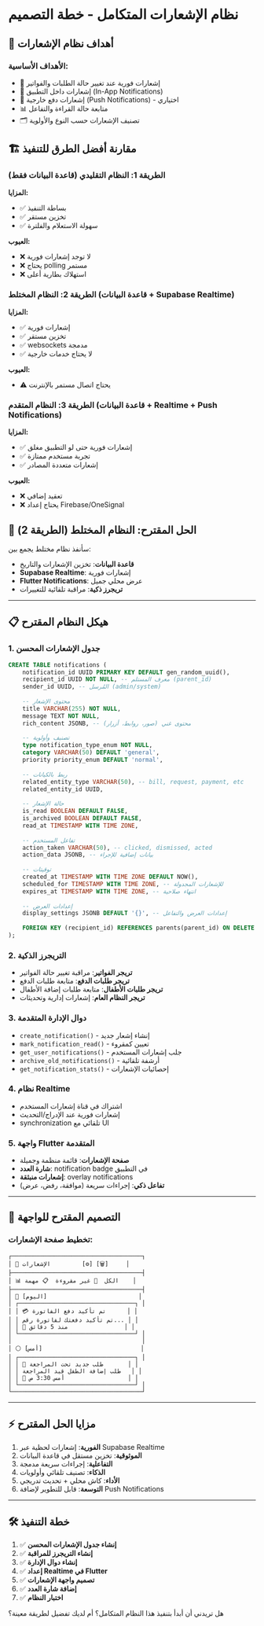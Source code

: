 # نظام الإشعارات المتكامل - خطة التصميم

## 🎯 أهداف نظام الإشعارات

### الأهداف الأساسية:
- 📨 إشعارات فورية عند تغيير حالة الطلبات والفواتير
- 🔔 إشعارات داخل التطبيق (In-App Notifications)
- 📱 إشعارات دفع خارجية (Push Notifications) - اختياري
- 📊 متابعة حالة القراءة والتفاعل
- 🗂️ تصنيف الإشعارات حسب النوع والأولوية

## 🏗️ مقارنة أفضل الطرق للتنفيذ

### الطريقة 1: النظام التقليدي (قاعدة البيانات فقط)
**المزايا:**
- ✅ بساطة التنفيذ
- ✅ تخزين مستقر
- ✅ سهولة الاستعلام والفلترة

**العيوب:**
- ❌ لا توجد إشعارات فورية
- ❌ يحتاج polling مستمر
- ❌ استهلاك بطارية أعلى

### الطريقة 2: النظام المختلط (قاعدة البيانات + Supabase Realtime)
**المزايا:**
- ✅ إشعارات فورية
- ✅ تخزين مستقر
- ✅ websockets مدمجة
- ✅ لا يحتاج خدمات خارجية

**العيوب:**
- ⚠️ يحتاج اتصال مستمر بالإنترنت

### الطريقة 3: النظام المتقدم (قاعدة البيانات + Realtime + Push Notifications)
**المزايا:**
- ✅ إشعارات فورية حتى لو التطبيق مغلق
- ✅ تجربة مستخدم ممتازة
- ✅ إشعارات متعددة المصادر

**العيوب:**
- ❌ تعقيد إضافي
- ❌ يحتاج إعداد Firebase/OneSignal

## 🚀 الحل المقترح: النظام المختلط (الطريقة 2)

سأنفذ نظام مختلط يجمع بين:
- **قاعدة البيانات**: تخزين الإشعارات والتاريخ
- **Supabase Realtime**: إشعارات فورية
- **Flutter Notifications**: عرض محلي جميل
- **تريجرز ذكية**: مراقبة تلقائية للتغييرات

---

## 📋 هيكل النظام المقترح

### 1. جدول الإشعارات المحسن
```sql
CREATE TABLE notifications (
    notification_id UUID PRIMARY KEY DEFAULT gen_random_uuid(),
    recipient_id UUID NOT NULL, -- معرف المستلم (parent_id)
    sender_id UUID, -- المُرسل (admin/system)
    
    -- محتوى الإشعار
    title VARCHAR(255) NOT NULL,
    message TEXT NOT NULL,
    rich_content JSONB, -- محتوى غني (صور، روابط، أزرار)
    
    -- تصنيف وأولوية
    type notification_type_enum NOT NULL,
    category VARCHAR(50) DEFAULT 'general',
    priority priority_enum DEFAULT 'normal',
    
    -- ربط بالكيانات
    related_entity_type VARCHAR(50), -- bill, request, payment, etc
    related_entity_id UUID,
    
    -- حالة الإشعار
    is_read BOOLEAN DEFAULT FALSE,
    is_archived BOOLEAN DEFAULT FALSE,
    read_at TIMESTAMP WITH TIME ZONE,
    
    -- تفاعل المستخدم
    action_taken VARCHAR(50), -- clicked, dismissed, acted
    action_data JSONB, -- بيانات إضافية للإجراء
    
    -- توقيتات
    created_at TIMESTAMP WITH TIME ZONE DEFAULT NOW(),
    scheduled_for TIMESTAMP WITH TIME ZONE, -- للإشعارات المجدولة
    expires_at TIMESTAMP WITH TIME ZONE, -- انتهاء صلاحية
    
    -- إعدادات العرض
    display_settings JSONB DEFAULT '{}', -- إعدادات العرض والتفاعل
    
    FOREIGN KEY (recipient_id) REFERENCES parents(parent_id) ON DELETE CASCADE
);
```

### 2. التريجرز الذكية
- **تريجر الفواتير**: مراقبة تغيير حالة الفواتير
- **تريجر طلبات الدفع**: متابعة طلبات الدفع
- **تريجر طلبات الأطفال**: متابعة طلبات إضافة الأطفال
- **تريجر النظام العام**: إشعارات إدارية وتحديثات

### 3. دوال الإدارة المتقدمة
- `create_notification()` - إنشاء إشعار جديد
- `mark_notification_read()` - تعيين كمقروء
- `get_user_notifications()` - جلب إشعارات المستخدم
- `archive_old_notifications()` - أرشفة تلقائية
- `get_notification_stats()` - إحصائيات الإشعارات

### 4. نظام Realtime
- اشتراك في قناة إشعارات المستخدم
- إشعارات فورية عند الإدراج/التحديث
- synchronization تلقائي مع UI

### 5. واجهة Flutter المتقدمة
- **صفحة الإشعارات**: قائمة منظمة وجميلة
- **شارة العدد**: notification badge في التطبيق
- **إشعارات منبثقة**: overlay notifications
- **تفاعل ذكي**: إجراءات سريعة (موافقة، رفض، عرض)

---

## 🎨 التصميم المقترح للواجهة

### تخطيط صفحة الإشعارات:
```
┌─────────────────────────────────────┐
│ 🔔 الإشعارات         [⚙️] [🗑️]     │
├─────────────────────────────────────┤
│ 📊 الكل  🔴 غير مقروءة  📋 مهمة    │
├─────────────────────────────────────┤
│ 🔴 [اليوم]                          │
│ ┌─────────────────────────────────┐ │
│ │ 💳 تم تأكيد دفع الفاتورة      │ │
│ │ تم تأكيد دفعتك لفاتورة رقم... │ │
│ │ 📅 منذ 5 دقائق                │ │
│ └─────────────────────────────────┘ │
│                                     │
│ ⚪ [أمس]                            │
│ ┌─────────────────────────────────┐ │
│ │ 📄 طلب جديد تحت المراجعة       │ │
│ │ طلب إضافة الطفل قيد المراجعة   │ │
│ │ 📅 أمس 3:30 ص                  │ │
│ └─────────────────────────────────┘ │
└─────────────────────────────────────┘
```

---

## ⚡ مزايا الحل المقترح

1. **الفورية**: إشعارات لحظية عبر Supabase Realtime
2. **الموثوقية**: تخزين مستقل في قاعدة البيانات
3. **التفاعلية**: إجراءات سريعة مدمجة
4. **الذكاء**: تصنيف تلقائي وأولويات
5. **الأداء**: كاش محلي + تحديث تدريجي
6. **التوسعة**: قابل للتطوير لإضافة Push Notifications

---

## 🛠️ خطة التنفيذ

1. ✅ **إنشاء جدول الإشعارات المحسن**
2. ✅ **إنشاء التريجرز للمراقبة**
3. ✅ **إنشاء دوال الإدارة**
4. ✅ **إعداد Realtime في Flutter**
5. ✅ **تصميم واجهة الإشعارات**
6. ✅ **إضافة شارة العدد**
7. ✅ **اختبار النظام**

هل تريدني أن أبدأ بتنفيذ هذا النظام المتكامل؟ أم لديك تفضيل لطريقة معينة؟
